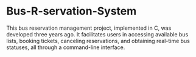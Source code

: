 # Bus-R-servation-System
This bus reservation management project, implemented in C, was developed three years ago. It facilitates users in accessing available bus lists, booking tickets, canceling reservations, and obtaining real-time bus statuses, all through a command-line interface.
